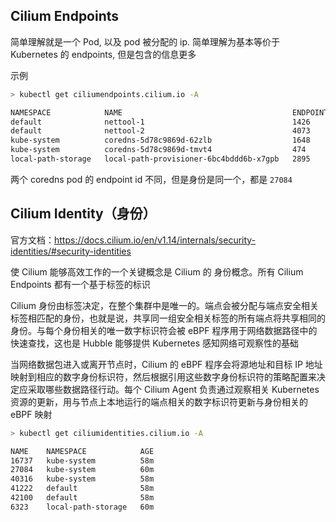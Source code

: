 ## Cilium Endpoints

简单理解就是一个 Pod, 以及 pod 被分配的 ip. 简单理解为基本等价于 Kubernetes 的 endpoints, 但是包含的信息更多

示例

```bash
> kubectl get ciliumendpoints.cilium.io -A

NAMESPACE            NAME                                      ENDPOINT ID   IDENTITY ID   INGRESS ENFORCEMENT   EGRESS ENFORCEMENT   VISIBILITY POLICY   ENDPOINT STATE   IPV4         IPV6
default              nettool-1                                 1426          41222         <status disabled>     <status disabled>    <status disabled>   ready            10.1.2.112
default              nettool-2                                 4073          42100         <status disabled>     <status disabled>    <status disabled>   ready            10.1.1.178
kube-system          coredns-5d78c9869d-62zlb                  1648          27084         <status disabled>     <status disabled>    <status disabled>   ready            10.1.2.194
kube-system          coredns-5d78c9869d-tmvt4                  474           27084         <status disabled>     <status disabled>    <status disabled>   ready            10.1.2.178
local-path-storage   local-path-provisioner-6bc4bddd6b-x7gpb   2895          6323          <status disabled>     <status disabled>    <status disabled>   ready            10.1.2.169
```

两个 coredns pod 的 endpoint id 不同，但是身份是同一个，都是 `27084`

## Cilium Identity（身份）

官方文档：<https://docs.cilium.io/en/v1.14/internals/security-identities/#security-identities>

使 Cilium 能够高效工作的一个关键概念是 Cilium 的 身份概念。所有 Cilium Endpoints 都有一个基于标签的标识

Cilium 身份由标签决定，在整个集群中是唯一的。端点会被分配与端点安全相关标签相匹配的身份，也就是说，共享同一组安全相关标签的所有端点将共享相同的身份。与每个身份相关的唯一数字标识符会被 eBPF 程序用于网络数据路径中的快速查找，这也是 Hubble 能够提供 Kubernetes 感知网络可观察性的基础

当网络数据包进入或离开节点时，Cilium 的 eBPF 程序会将源地址和目标 IP 地址映射到相应的数字身份标识符，然后根据引用这些数字身份标识符的策略配置来决定应采取哪些数据路径行动。每个 Cilium Agent 负责通过观察相关 Kubernetes 资源的更新，用与节点上本地运行的端点相关的数字标识符更新与身份相关的 eBPF 映射

```bash
> kubectl get ciliumidentities.cilium.io -A

NAME    NAMESPACE            AGE
16737   kube-system          58m
27084   kube-system          60m
40316   kube-system          58m
41222   default              58m
42100   default              58m
6323    local-path-storage   60m
```

